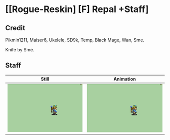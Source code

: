 # [\[Rogue-Reskin\] \[F\] Repal +Staff]

## Credit

Pikmin1211, Maiser6, Ukelele, SD9k, Temp, Black Mage, Wan, Sme.

Knife by Sme.
	
## Staff

| Still | Animation |
| :---: | :-------: |
| ![Staff still](./Staff_000.png) | ![Staff animation](./Staff.gif) |
